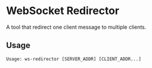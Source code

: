 # WebSocket Redirector

A tool that redirect one client message to multiple clients.

## Usage

```
Usage: ws-redirector [SERVER_ADDR] [CLIENT_ADDR...]
```
